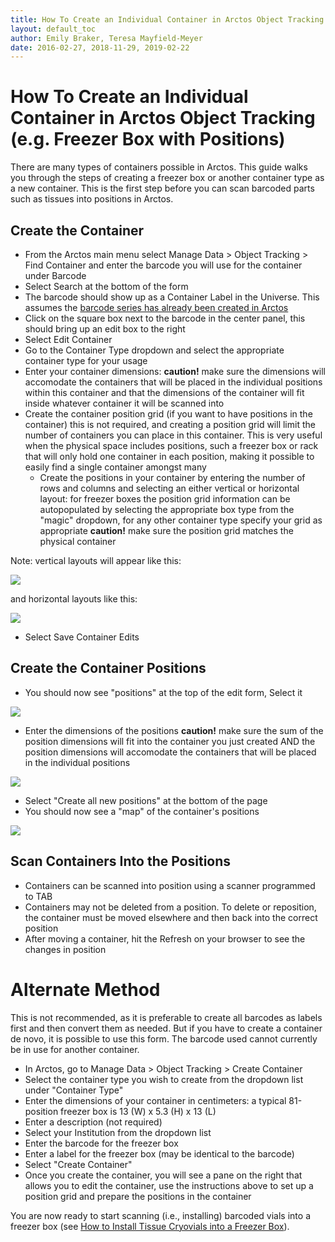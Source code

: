 ```yaml
---
title: How To Create an Individual Container in Arctos Object Tracking
layout: default_toc
author: Emily Braker, Teresa Mayfield-Meyer
date: 2016-02-27, 2018-11-29, 2019-02-22
---
```


# How To Create an Individual Container in Arctos Object Tracking (e.g. Freezer Box with Positions)

There are many types of containers possible in Arctos. This guide walks you through the steps of creating a freezer box or another container type as a new container. This is the first step before you can scan barcoded parts such as tissues into positions in Arctos.

## Create the Container
  * From the Arctos main menu select Manage Data > Object Tracking > Find Container and enter the barcode you will use for the container under Barcode 
  * Select Search at the bottom of the form
  * The barcode should show up as a Container Label in the Universe. This assumes the [barcode series has already been created in Arctos](/how_to/How-to-Start-Object-Tracking.html)
  * Click on the square box next to the barcode in the center panel, this should bring up an edit box to the right
  * Select Edit Container
  * Go to the Container Type dropdown and select the appropriate container type for your usage 
  * Enter your container dimensions: **caution!** make sure the dimensions will accomodate the containers that will be placed in the individual positions within this container and that the dimensions of the container will fit inside whatever container it will be scanned into  
  * Create the container position grid (if you want to have positions in the container) this is not required, and creating a position grid will limit the number of containers you can place in this container. This is very useful when the physical space includes positions, such a freezer box or rack that will only hold one container in each position, making it possible to easily find a single container amongst many  
    * Create the positions in your container by entering the number of rows and columns and selecting an either vertical or horizontal layout: for freezer boxes the position grid information can be autopopulated by selecting the appropriate box type from the "magic" dropdown, for any other container type specify your grid as appropriate **caution!** make sure the position grid matches the physical container  
    
  Note: vertical layouts will appear like this:
  
  ![](https://raw.githubusercontent.com/ArctosDB/documentation-wiki/gh-pages/tutorial_images/Vertical_orientation.JPG)
  
  and horizontal layouts like this:
  
  ![](https://raw.githubusercontent.com/ArctosDB/documentation-wiki/gh-pages/tutorial_images/Horizontal_orientation.JPG)
  
  * Select Save Container Edits

## Create the Container Positions
  * You should now see "positions" at the top of the edit form, Select it  
  
  ![](https://raw.githubusercontent.com/ArctosDB/documentation-wiki/gh-pages/images/uploads/Positions.jpg)
  
  * Enter the dimensions of the positions **caution!** make sure the sum of the position dimensions will fit into the container you just created AND the position dimensions will accomodate the containers that will be placed in the individual positions  
  
  ![](https://raw.githubusercontent.com/ArctosDB/documentation-wiki/gh-pages/tutorial_images/Container_position_dimensions.JPG)
  
  * Select "Create all new positions" at the bottom of the page
  * You should now see a "map" of the container's positions
  
  ![](https://raw.githubusercontent.com/ArctosDB/documentation-wiki/gh-pages/tutorial_images/empty%20freezer%20box%20map.JPG)
  
## Scan Containers Into the Positions
  * Containers can be scanned into position using a scanner programmed to TAB  
  * Containers may not be deleted from a position. To delete or reposition, the container must be moved elsewhere and then back into the correct position  
  * After moving a container, hit the Refresh on your browser to see the changes in position  

# Alternate Method
This is not recommended, as it is preferable to create all barcodes as labels first and then convert them as needed. But if you have to create a container de novo, it is possible to use this form. The barcode used cannot currently be in use for another container. 

  * In Arctos, go to Manage Data > Object Tracking > Create Container  
  * Select the container type you wish to create from the dropdown list under "Container Type"  
  * Enter the dimensions of your container in centimeters: a typical 81-position freezer box is 13 (W) x 5.3 (H) x 13 (L)  
  * Enter a description (not required)  
  * Select your Institution from the dropdown list  
  * Enter the barcode for the freezer box  
  * Enter a label for the freezer box (may be identical to the barcode)  
  * Select "Create Container"  
  * Once you create the container, you will see a pane on the right that allows you to edit the container, use the instructions above to set up a position grid and prepare the positions in the container  

You are now ready to start scanning (i.e., installing) barcoded vials into a freezer box (see [How to Install Tissue Cryovials into a Freezer Box](https://arctosdb.github.io/documentation-wiki/how_to/How-to-Install-Tissue-Cryovials-Into-a-Freezer-Box.html)).
